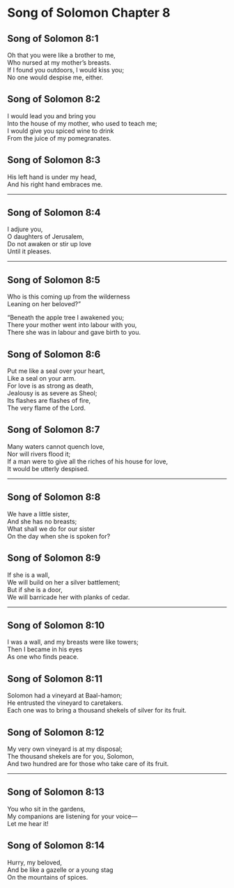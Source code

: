 # Song of Solomon Chapter 8

## Song of Solomon 8:1

Oh that you were like a brother to me,  
Who nursed at my mother’s breasts.  
If I found you outdoors, I would kiss you;  
No one would despise me, either.

## Song of Solomon 8:2

I would lead you and bring you  
Into the house of my mother, who used to teach me;  
I would give you spiced wine to drink  
From the juice of my pomegranates.

## Song of Solomon 8:3

His left hand is under my head,  
And his right hand embraces me.

---

## Song of Solomon 8:4

I adjure you,  
O daughters of Jerusalem,  
Do not awaken or stir up love  
Until it pleases.

---

## Song of Solomon 8:5

Who is this coming up from the wilderness  
Leaning on her beloved?”

“Beneath the apple tree I awakened you;  
There your mother went into labour with you,  
There she was in labour and gave birth to you.

## Song of Solomon 8:6

Put me like a seal over your heart,  
Like a seal on your arm.  
For love is as strong as death,  
Jealousy is as severe as Sheol;  
Its flashes are flashes of fire,  
The very flame of the Lord.

## Song of Solomon 8:7

Many waters cannot quench love,  
Nor will rivers flood it;  
If a man were to give all the riches of his house for love,  
It would be utterly despised.

---

## Song of Solomon 8:8

We have a little sister,  
And she has no breasts;  
What shall we do for our sister  
On the day when she is spoken for?

## Song of Solomon 8:9

If she is a wall,  
We will build on her a silver battlement;  
But if she is a door,  
We will barricade her with planks of cedar.

---

## Song of Solomon 8:10

I was a wall, and my breasts were like towers;  
Then I became in his eyes  
As one who finds peace.

## Song of Solomon 8:11

Solomon had a vineyard at Baal-hamon;  
He entrusted the vineyard to caretakers.  
Each one was to bring a thousand shekels of silver for its fruit.

## Song of Solomon 8:12

My very own vineyard is at my disposal;  
The thousand shekels are for you, Solomon,  
And two hundred are for those who take care of its fruit.

---

## Song of Solomon 8:13

You who sit in the gardens,  
My companions are listening for your voice—  
Let me hear it!

## Song of Solomon 8:14

Hurry, my beloved,  
And be like a gazelle or a young stag  
On the mountains of spices.
